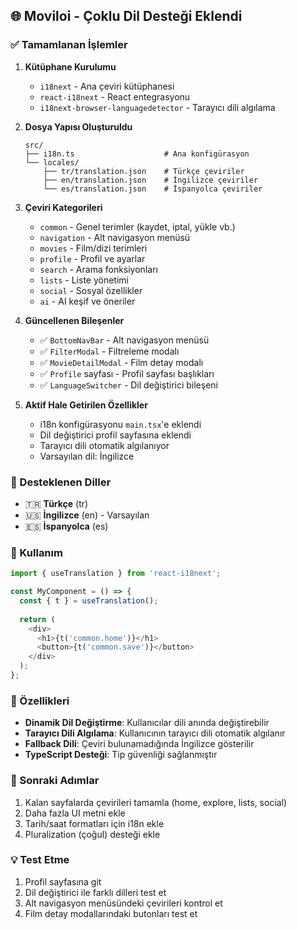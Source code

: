 ## 🌐 Moviloi - Çoklu Dil Desteği Eklendi

### ✅ Tamamlanan İşlemler

1. **Kütüphane Kurulumu**
   - `i18next` - Ana çeviri kütüphanesi
   - `react-i18next` - React entegrasyonu
   - `i18next-browser-languagedetector` - Tarayıcı dili algılama

2. **Dosya Yapısı Oluşturuldu**
   ```
   src/
   ├── i18n.ts                    # Ana konfigürasyon
   └── locales/
       ├── tr/translation.json    # Türkçe çeviriler
       ├── en/translation.json    # İngilizce çeviriler
       └── es/translation.json    # İspanyolca çeviriler
   ```

3. **Çeviri Kategorileri**
   - `common` - Genel terimler (kaydet, iptal, yükle vb.)
   - `navigation` - Alt navigasyon menüsü
   - `movies` - Film/dizi terimleri
   - `profile` - Profil ve ayarlar
   - `search` - Arama fonksiyonları
   - `lists` - Liste yönetimi
   - `social` - Sosyal özellikler
   - `ai` - AI keşif ve öneriler

4. **Güncellenen Bileşenler**
   - ✅ `BottomNavBar` - Alt navigasyon menüsü
   - ✅ `FilterModal` - Filtreleme modalı
   - ✅ `MovieDetailModal` - Film detay modalı
   - ✅ `Profile` sayfası - Profil sayfası başlıkları
   - ✅ `LanguageSwitcher` - Dil değiştirici bileşeni

5. **Aktif Hale Getirilen Özellikler**
   - i18n konfigürasyonu `main.tsx`'e eklendi
   - Dil değiştirici profil sayfasına eklendi
   - Tarayıcı dili otomatik algılanıyor
   - Varsayılan dil: İngilizce

### 🎯 Desteklenen Diller
- 🇹🇷 **Türkçe** (tr)
- 🇺🇸 **İngilizce** (en) - Varsayılan
- 🇪🇸 **İspanyolca** (es)

### 🔧 Kullanım
```typescript
import { useTranslation } from 'react-i18next';

const MyComponent = () => {
  const { t } = useTranslation();
  
  return (
    <div>
      <h1>{t('common.home')}</h1>
      <button>{t('common.save')}</button>
    </div>
  );
};
```

### 📱 Özellikleri
- **Dinamik Dil Değiştirme**: Kullanıcılar dili anında değiştirebilir
- **Tarayıcı Dili Algılama**: Kullanıcının tarayıcı dili otomatik algılanır
- **Fallback Dili**: Çeviri bulunamadığında İngilizce gösterilir
- **TypeScript Desteği**: Tip güvenliği sağlanmıştır

### 🚀 Sonraki Adımlar
1. Kalan sayfalarda çevirileri tamamla (home, explore, lists, social)
2. Daha fazla UI metni ekle
3. Tarih/saat formatları için i18n ekle
4. Pluralization (çoğul) desteği ekle

### 💡 Test Etme
1. Profil sayfasına git
2. Dil değiştirici ile farklı dilleri test et
3. Alt navigasyon menüsündeki çevirileri kontrol et
4. Film detay modallarındaki butonları test et
